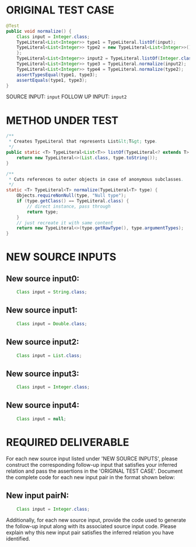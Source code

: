 # ORIGINAL TEST CASE
```java
@Test
public void normalize() {
    Class input = Integer.class;
    TypeLiteral<List<Integer>> type1 = TypeLiteral.listOf(input);
    TypeLiteral<List<Integer>> type2 = new TypeLiteral<List<Integer>>() {
    };
    TypeLiteral<List<Integer>> input2 = TypeLiteral.listOf(Integer.class);
    TypeLiteral<List<Integer>> type3 = TypeLiteral.normalize(input2);
    TypeLiteral<List<Integer>> type4 = TypeLiteral.normalize(type2);
    assertTypesEqual(type1, type3);
    assertEquals(type1, type3);
}

```
SOURCE INPUT: `input`
FOLLOW UP INPUT: `input2`


# METHOD UNDER TEST
```java
/**
 * Creates TypeLiteral that represents List&lt;T&gt; type.
 */
public static <T> TypeLiteral<List<T>> listOf(TypeLiteral<? extends T> type) {
    return new TypeLiteral<>(List.class, type.toString());
}

/**
 * Cuts references to outer objects in case of anonymous subclasses.
 */
static <T> TypeLiteral<T> normalize(TypeLiteral<T> type) {
    Objects.requireNonNull(type, "Null type");
    if (type.getClass() == TypeLiteral.class) {
        // direct instance, pass through
        return type;
    }
    // just recreate it with same content
    return new TypeLiteral<>(type.getRawType(), type.argumentTypes);
}

```


# NEW SOURCE INPUTS
## New source input0:
```java
    Class input = String.class;
```

## New source input1:
```java
    Class input = Double.class;
```

## New source input2:
```java
    Class input = List.class;
```

## New source input3:
```java
    Class input = Integer.class;
```

## New source input4:
```java
    Class input = null;
```



# REQUIRED DELIVERABLE
For each new source input listed under 'NEW SOURCE INPUTS', please construct the corresponding follow-up input that satisfies your inferred relation and pass the assertions in the 'ORIGINAL TEST CASE'. Document the complete code for each new input pair in the format shown below:
## New input pairN:
```java
    Class input = Integer.class;
```

Additionally, for each new source input, provide the code used to generate the follow-up input along with its associated source input code. Please explain why this new input pair satisfies the inferred relation you have identified.
